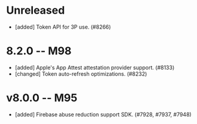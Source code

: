 # Unreleased
- [added] Token API for 3P use. (#8266)
# 8.2.0 -- M98
- [added] Apple's App Attest attestation provider support. (#8133)
- [changed] Token auto-refresh optimizations. (#8232)
# v8.0.0 -- M95
- [added] Firebase abuse reduction support SDK. (#7928, #7937, #7948)
